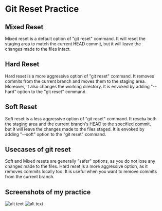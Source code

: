 # Git Reset Practice

## Mixed Reset

Mixed reset is a default option of "git reset" command. It will reset the staging area to match the current HEAD commit, but it will leave the changes made to the files intact.

## Hard Reset

Hard reset is a more aggressive option of "git reset" command. It removes commits from the current branch and moves them to the staging area. Moreover, it also changes the working directory. It is envoked by adding "--hard" option to the "git reset" command.

## Soft Reset

Soft reset is a less aggressive option of "git reset" command. It resetы both the staging area and the current branch's HEAD to the specified commit, but it will leave the changes made to the files staged. It is envoked by adding "--soft" option to the "git reset" command.

## Usecases of git reset

Soft and Mixed resets are generally "safer" options, as you do not lose any changes made to the files. Hard reset is a more aggressive option, as it removes commits locally too. It is useful when you want to remove commits from the current branch.

## Screenshots of my practice

![alt text](https://i.ibb.co/v4wwvC3/dev1.jpg)
![alt text](https://i.ibb.co/pJRYX1N/dev2.jpg)
